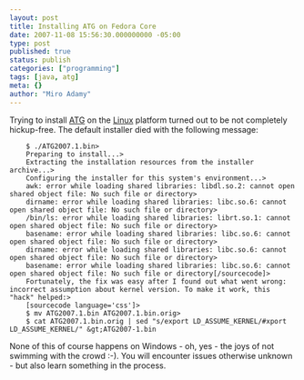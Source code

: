 ```yaml
---
layout: post
title: Installing ATG on Fedora Core
date: 2007-11-08 15:56:30.000000000 -05:00
type: post
published: true
status: publish
categories: ["programming"]
tags: [java, atg]
meta: {}
author: "Miro Adamy"
---
```

<p>Trying to install <a href="http://www.atg.com/">ATG</a> on the <a href="http://fedoraproject.org/wiki/Overview" target="_blank">Linux</a> platform turned out to be not completely hickup-free. The default installer died with the following message:</p>

```
    $ ./ATG2007.1.bin>
    Preparing to install...>
    Extracting the installation resources from the installer archive...>
    Configuring the installer for this system's environment...>
    awk: error while loading shared libraries: libdl.so.2: cannot open shared object file: No such file or directory>
    dirname: error while loading shared libraries: libc.so.6: cannot open shared object file: No such file or directory>
    /bin/ls: error while loading shared libraries: librt.so.1: cannot open shared object file: No such file or directory>
    basename: error while loading shared libraries: libc.so.6: cannot open shared object file: No such file or directory>
    dirname: error while loading shared libraries: libc.so.6: cannot open shared object file: No such file or directory>
    basename: error while loading shared libraries: libc.so.6: cannot open shared object file: No such file or directory[/sourcecode]>
    Fortunately, the fix was easy after I found out what went wrong: incorrect assumption about kernel version. To make it work, this "hack" helped:>
    [sourcecode language='css']>
    $ mv ATG2007.1.bin ATG2007.1.bin.orig>
    $ cat ATG2007.1.bin.orig | sed "s/export LD_ASSUME_KERNEL/#xport LD_ASSUME_KERNEL/" &gt;ATG2007-1.bin
```

None of this of course happens on Windows - oh, yes - the joys of not swimming with the crowd :-). You will encounter issues otherwise unknown - but also learn something in the process.</p>
